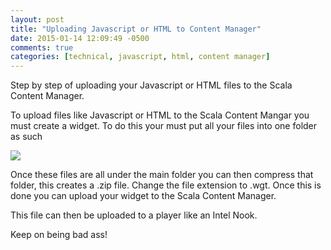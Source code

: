 ```yaml
---
layout: post
title: "Uploading Javascript or HTML to Content Manager"
date: 2015-01-14 12:09:49 -0500
comments: true
categories: [technical, javascript, html, content manager]
---
```


Step by step of uploading your Javascript or HTML files to the Scala Content Manager.
<!--more-->

To upload files like Javascript or HTML to the Scala Content Mangar you must create a widget. To do this your must put all your files into one folder as such

<img src="{{ root_url }}/images/widget/widget.jpg"/>

Once these files are all under the main folder you can then compress that folder, this creates a <span style="italics">.zip</span> file. Change the file extension to <span style="italics">.wgt</span>. Once this is done you can upload your widget to the Scala Content Manager.

This file can then be uploaded to a player like an Intel Nook.

Keep on being bad ass!